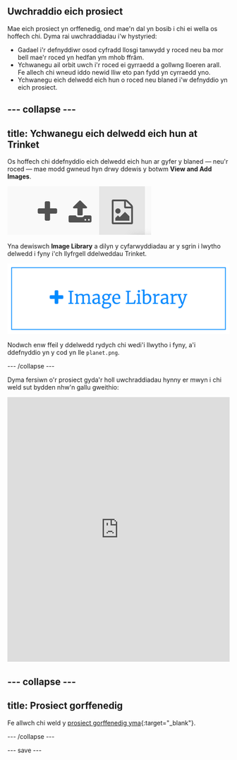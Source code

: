 ## Uwchraddio eich prosiect
Mae eich prosiect yn orffenedig, ond mae'n dal yn bosib i chi ei wella os hoffech chi. Dyma rai uwchraddiadau i'w hystyried:

 + Gadael i'r defnyddiwr osod cyfradd llosgi tanwydd y roced neu ba mor bell mae'r roced yn hedfan ym mhob ffrâm.
 + Ychwanegu ail orbit uwch i'r roced ei gyrraedd a gollwng lloeren arall. Fe allech chi wneud iddo newid lliw eto pan fydd yn cyrraedd yno.
 + Ychwanegu eich delwedd eich hun o roced neu blaned i'w defnyddio yn eich prosiect.


--- collapse ---
---
title: Ychwanegu eich delwedd eich hun at Trinket
---

Os hoffech chi ddefnyddio eich delwedd eich hun ar gyfer y blaned — neu'r roced — mae modd gwneud hyn drwy ddewis y botwm **View and Add Images**.

![Symbol plws, symbol llwytho i fyny, a symbol delwedd. Mae'r symbol ddelwedd wedi'i amlygu.](images/trinket_image.png)

Yna dewiswch **Image Library** a dilyn y cyfarwyddiadau ar y sgrin i lwytho delwedd i fyny i'ch llyfrgell ddelweddau Trinket.

![Botwm gydag arwydd plws a'r geiriau 'Image Library' arno.](images/trinket_image_library.png)

Nodwch enw ffeil y ddelwedd rydych chi wedi'i llwytho i fyny, a'i ddefnyddio yn y cod yn lle `planet.png`.

--- /collapse ---

Dyma fersiwn o'r prosiect gyda'r holl uwchraddiadau hynny er mwyn i chi weld sut bydden nhw'n gallu gweithio:

<iframe src="https://trinket.io/embed/python/76c7d66070?outputOnly=true&runOption=run&start=result" width="100%" height="600" frameborder="0" marginwidth="0" marginheight="0" allowfullscreen></iframe>

--- collapse ---
---
title: Prosiect gorffenedig
---

Fe allwch chi weld y [prosiect gorffenedig yma](https://trinket.io/python/ca8ed0fbad){:target="_blank"}.

--- /collapse ---

--- save ---
